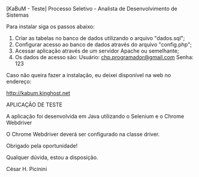 [KaBuM - Teste] Processo Seletivo - Analista de Desenvolvimento de Sistemas

Para instalar siga os passos abaixo:

1. Criar as tabelas no banco de dados utilizando o arquivo "dados.sql";
2. Configurar acesso ao banco de dados através do arquivo "config.php";
3. Acessar aplicação através de um servidor Apache ou semelhante;
4. Os dados de acesso são:
  Usuário: chp.programador@gmail.com
  Senha: 123

Caso não queira fazer a instalação, eu deixei disponível na web no endereço:

http://kabum.kinghost.net


APLICAÇÃO DE TESTE

A aplicação foi desenvolvida em Java utilizando o Selenium e o Chrome Webdriver

O Chrome Webdriver deverá ser configurado na classe driver.


Obrigado pela oportunidade!

Qualquer dúvida, estou a disposição.

César H. Picinini
